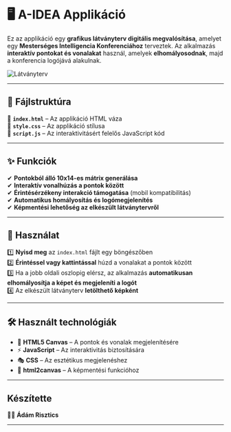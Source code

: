 # 🖥️ A-IDEA Applikáció  

Ez az applikáció egy **grafikus látványterv digitális megvalósítása**, amelyet egy **Mesterséges Intelligencia Konferenciához** terveztek. Az alkalmazás **interaktív pontokat és vonalakat** használ, amelyek **elhomályosodnak**, majd a konferencia logójává alakulnak.  

![Látványterv](latvanyterv.png)

---

## 📂 Fájlstruktúra  

📄 **`index.html`** – Az applikáció HTML váza  
🎨 **`style.css`** – Az applikáció stílusa  
📝 **`script.js`** – Az interaktivitásért felelős JavaScript kód  

---

## ✨ Funkciók  

✔ **Pontokból álló 10x14-es mátrix generálása**  
✔ **Interaktív vonalhúzás a pontok között**  
✔ **Érintésérzékeny interakció támogatása** (mobil kompatibilitás)  
✔ **Automatikus homályosítás és logómegjelenítés**  
✔ **Képmentési lehetőség az elkészült látványtervről**  

---

## 🚀 Használat  

1️⃣ **Nyisd meg** az `index.html` fájlt egy böngészőben  
2️⃣ **Érintéssel vagy kattintással** húzd a vonalakat a pontok között  
3️⃣ Ha a jobb oldali oszlopig elérsz, az alkalmazás **automatikusan elhomályosítja a képet és megjeleníti a logót**  
4️⃣ Az elkészült látványterv **letölthető képként**  

---

## 🛠️ Használt technológiák  

- 🎨 **HTML5 Canvas** – A pontok és vonalak megjelenítésére  
- ⚡ **JavaScript** – Az interaktivitás biztosítására  
- 🎭 **CSS** – Az esztétikus megjelenéshez  
- 📸 **html2canvas** – A képmentési funkcióhoz  

---

## Készítette

👨‍💻 **Ádám Risztics**

---
